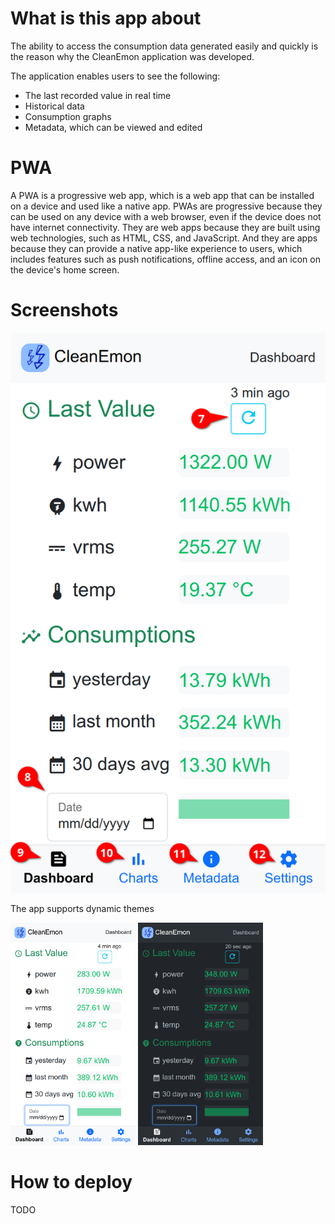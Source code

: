 # What is this app about
The ability to access the consumption data generated easily and quickly is the reason why the CleanEmon application was developed.

The application enables users to see the following:

- The last recorded value in real time
- Historical data
- Consumption graphs
- Metadata, which can be viewed and edited

# PWA

A PWA is a progressive web app, which is a web app that can be installed on a device and used like a native app. PWAs are progressive because they can be used on any device with a web browser, even if the device does not have internet connectivity. They are web apps because they are built using web technologies, such as HTML, CSS, and JavaScript. And they are apps because they can provide a native app-like experience to users, which includes features such as push notifications, offline access, and an icon on the device's home screen.

# Screenshots

![](/repo_images/home.png)

The app supports dynamic themes

<img src="/repo_images/white_theme.png" alt="CleanEmon PWA white theme" width="200"/>
<img src="/repo_images/dark_theme.png" alt="CleanEmon PWA dark theme" width="200"/>


# How to deploy
TODO 
